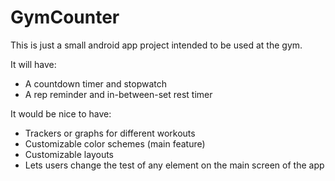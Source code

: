 # GymCounter

This is just a small android app project intended to be used at the gym.

It will have:
- A countdown timer and stopwatch
- A rep reminder and in-between-set rest timer

It would be nice to have:
- Trackers or graphs for different workouts
- Customizable color schemes (main feature)
- Customizable layouts
- Lets users change the test of any element on the main screen of the app
